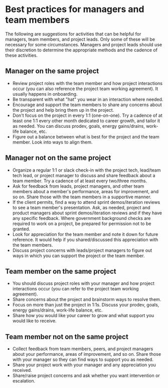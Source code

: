 # Best practices for managers and team members

The following are suggestions for activities that can be helpful for managers, team members, and project leads. Only some of these will be necessary for some circumstances. Managers and project leads should use their discretion to determine the appropriate methods and the cadence of these activities.

## Manager on the same project

-   Review project roles with the team member and how project interactions occur (you can also reference the project team working agreement). It usually happens in onboarding.
-   Be transparent with what "hat" you wear in an interaction where needed.
-   Encourage and support the team members to share any concerns about the project and help bring them up in the project.
-   Don't focus on the project in every 1:1 (one-on-one). Try a cadence of at least one 1:1 every other month dedicated to career growth, and tailor it as needed. You can discuss prodev, goals, energy gains/drains, work-life balance, etc.
-   Figure out a balance between what is best for the project and the team member. Look into ways to align them.

## Manager not on the same project

-   Organize a regular 1:1 or slack check-in with the project tech, lead/team tech lead, or project manager to discuss and share feedback about a team member. Try a cadence of at least every two/three months.
-   Ask for feedback from leads, project managers, and other team members about a member's performance, areas for improvement, and so on. Share those with the team members in a supportive manner.
-  If the client permits, find a way to attend sprint demos/iteration reviews to see a team member's presentation. Ask, as needed, project and product managers about sprint demos/iteration reviews and if they have any specific feedback. Where government background checks are required to work on a project, be prepared for permission not to be granted.
-   Look for appreciation for the team member and note it down for future reference. It would help if you shared/discussed this appreciation with the team members.
-   Discuss project concerns with leads/project managers to figure out ways in which you can support the project or the team member.

## Team member on the same project

-   You should discuss project roles with your manager and how project interactions occur (you can refer to the project team working agreement).
-   Share concerns about the project and brainstorm ways to resolve them.
-   Focus on more than just the project in 1:1s. Discuss your prodev, goals, energy gains/drains, work-life balance, etc.
-   Share how you would like your career to grow and what support you would like to receive.

## Team member not on the same project

-   Collect feedback from team members, peers, and project managers about your performance, areas of improvement, and so on. Share those with your manager so they can find ways to support you as needed.
-   Share your project work with your manager and any appreciation you received.
-   Share/raise project concerns and ask whether you want intervention or escalation.
